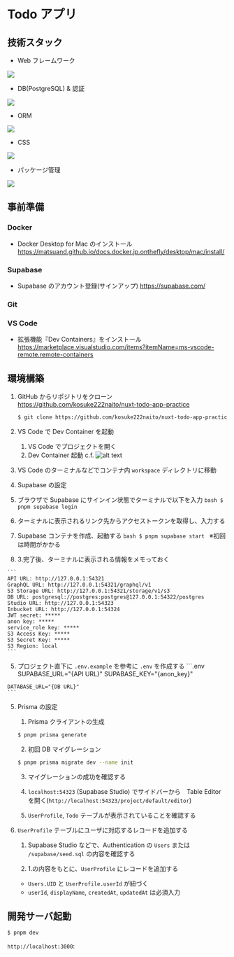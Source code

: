 # Todo アプリ

## 技術スタック

- Web フレームワーク
<img src="https://img.shields.io/badge/-Nuxt-181818.svg?logo=nuxt.js&style=plastic" />
<br />

- DB(PostgreSQL) & 認証
<img src="https://img.shields.io/badge/-supabase-181818.svg?logo=supabase&style=plastic" />
<br />

- ORM
<img src="https://img.shields.io/badge/-prisma-181818.svg?logo=prisma&style=plastic" />
<br />

- CSS
<img src="https://img.shields.io/badge/-unocss-181818.svg?logo=unocss&style=plastic" />
<br />

- パッケージ管理
<img src="https://img.shields.io/badge/-pnpm-181818.svg?logo=pnpm&style=plastic" />
<br />


## 事前準備

### Docker

- Docker Desktop for Mac のインストール
https://matsuand.github.io/docs.docker.jp.onthefly/desktop/mac/install/


### Supabase

- Supabase のアカウント登録(サインアップ)
https://supabase.com/


### Git


### VS Code

- 拡張機能『Dev Containers』をインストール
https://marketplace.visualstudio.com/items?itemName=ms-vscode-remote.remote-containers


## 環境構築

1. GitHub からリポジトリをクローン
https://github.com/kosuke222naito/nuxt-todo-app-practice

    ```bash
    $ git clone https://github.com/kosuke222naito/nuxt-todo-app-practice.git
    ```

2. VS Code で Dev Container を起動
    1. VS Code でプロジェクトを開く
    2. Dev Container 起動
      c.f.
      ![alt text](https://microsoft.github.io/vscode-remote-release/images/remote-containers-readme.gif)

3. VS Code のターミナルなどでコンテナ内 `workspace` ディレクトリに移動

4. Supabase の設定
  1. ブラウザで Supabase にサインイン状態でターミナルで以下を入力
    ```bash
    $ pnpm supabase login
    ```
  2. ターミナルに表示されるリンク先からアクセストークンを取得し、入力する
  3. Supabase コンテナを作成、起動する
    ```bash
    $ pnpm supabase start
    ```
    ※初回は時間がかかる
  4. 3.完了後、ターミナルに表示される情報をメモっておく

    ```
    API URL: http://127.0.0.1:54321
    GraphQL URL: http://127.0.0.1:54321/graphql/v1
    S3 Storage URL: http://127.0.0.1:54321/storage/v1/s3
    DB URL: postgresql://postgres:postgres@127.0.0.1:54322/postgres
    Studio URL: http://127.0.0.1:54323
    Inbucket URL: http://127.0.0.1:54324
    JWT secret: *****
    anon key: *****
    service_role key: *****
    S3 Access Key: *****
    S3 Secret Key: *****
    S3 Region: local
    ```

  5. プロジェクト直下に `.env.example` を参考に `.env` を作成する
    ```.env
    SUPABASE_URL="{API URL}"
    SUPABASE_KEY="{anon_key}"

    DATABASE_URL="{DB URL}"
    ```

5. Prisma の設定
    1. Prisma クライアントの生成
      ```bash
      $ pnpm prisma generate
      ```

    2. 初回 DB マイグレーション
    ```bash
    $ pnpm prisma migrate dev --name init
    ```

    3. マイグレーションの成功を確認する
      1. `localhost:54323` (Supabase Studio) でサイドバーから　Table Editor を開く(`http://localhost:54323/project/default/editor`)

      2. `UserProfile`, `Todo` テーブルが表示されていることを確認する

6. `UserProfile` テーブルにユーザに対応するレコードを追加する
    1. Supabase Studio などで、Authentication の `Users` または `/supabase/seed.sql` の内容を確認する

    2. 1.の内容をもとに、`UserProfile` にレコードを追加する
      - `Users.UID` と `UserProfile.userId` が紐づく
      - `userId`, `displayName`, `createdAt`, `updatedAt` は必須入力


## 開発サーバ起動

```bash
$ pnpm dev
```

`http://localhost:3000`:


